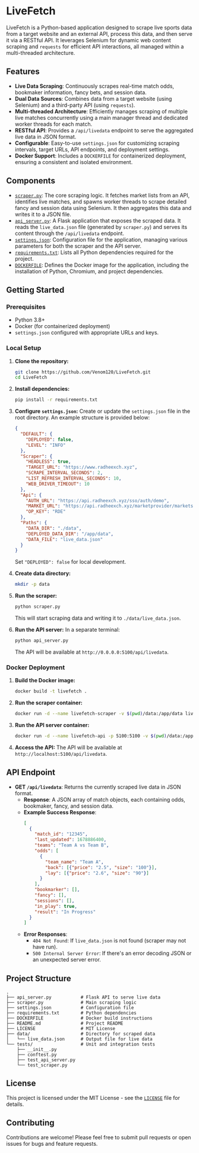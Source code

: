 # LiveFetch

LiveFetch is a Python-based application designed to scrape live sports data from a target website and an external API, process this data, and then serve it via a RESTful API. It leverages Selenium for dynamic web content scraping and `requests` for efficient API interactions, all managed within a multi-threaded architecture.

## Features

- **Live Data Scraping**: Continuously scrapes real-time match odds, bookmaker information, fancy bets, and session data.
- **Dual Data Sources**: Combines data from a target website (using Selenium) and a third-party API (using `requests`).
- **Multi-threaded Architecture**: Efficiently manages scraping of multiple live matches concurrently using a main manager thread and dedicated worker threads for each match.
- **RESTful API**: Provides a `/api/livedata` endpoint to serve the aggregated live data in JSON format.
- **Configurable**: Easy-to-use `settings.json` for customizing scraping intervals, target URLs, API endpoints, and deployment settings.
- **Docker Support**: Includes a `DOCKERFILE` for containerized deployment, ensuring a consistent and isolated environment.

## Components

- [`scraper.py`](scraper.py): The core scraping logic. It fetches market lists from an API, identifies live matches, and spawns worker threads to scrape detailed fancy and session data using Selenium. It then aggregates this data and writes it to a JSON file.
- [`api_server.py`](api_server.py): A Flask application that exposes the scraped data. It reads the `live_data.json` file (generated by `scraper.py`) and serves its content through the `/api/livedata` endpoint.
- [`settings.json`](settings.json): Configuration file for the application, managing various parameters for both the scraper and the API server.
- [`requirements.txt`](requirements.txt): Lists all Python dependencies required for the project.
- [`DOCKERFILE`](DOCKERFILE): Defines the Docker image for the application, including the installation of Python, Chromium, and project dependencies.

## Getting Started

### Prerequisites

- Python 3.8+
- Docker (for containerized deployment)
- `settings.json` configured with appropriate URLs and keys.

### Local Setup

1.  **Clone the repository:**
    ```bash
    git clone https://github.com/Venom120/LiveFetch.git
    cd LiveFetch
    ```

2.  **Install dependencies:**
    ```bash
    pip install -r requirements.txt
    ```

3.  **Configure `settings.json`:**
    Create or update the `settings.json` file in the root directory. An example structure is provided below:
    ```json
    {
      "DEFAULT": {
        "DEPLOYED": false,
        "LEVEL": "INFO"
      },
      "Scraper": {
        "HEADLESS": true,
        "TARGET_URL": "https://www.radheexch.xyz",
        "SCRAPE_INTERVAL_SECONDS": 2,
        "LIST_REFRESH_INTERVAL_SECONDS": 10,
        "WEB_DRIVER_TIMEOUT": 10
      },
      "Api": {
        "AUTH_URL": "https://api.radheexch.xyz/sso/auth/demo",
        "MARKET_URL": "https://api.radheexch.xyz/marketprovider/markets/eventtype/4",
        "OP_KEY": "RDE"
      },
      "Paths": {
        "DATA_DIR": "./data",
        "DEPLOYED_DATA_DIR": "/app/data",
        "DATA_FILE": "live_data.json"
      }
    }
    ```
    Set `"DEPLOYED": false` for local development.

4.  **Create data directory:**
    ```bash
    mkdir -p data
    ```

5.  **Run the scraper:**
    ```bash
    python scraper.py
    ```
    This will start scraping data and writing it to `./data/live_data.json`.

6.  **Run the API server:**
    In a separate terminal:
    ```bash
    python api_server.py
    ```
    The API will be available at `http://0.0.0.0:5100/api/livedata`.

### Docker Deployment

1.  **Build the Docker image:**
    ```bash
    docker build -t livefetch .
    ```

2.  **Run the scraper container:**
    ```bash
    docker run -d --name livefetch-scraper -v $(pwd)/data:/app/data livefetch python scraper.py
    ```

3.  **Run the API server container:**
    ```bash
    docker run -d --name livefetch-api -p 5100:5100 -v $(pwd)/data:/app/data livefetch python api_server.py
    ```

4.  **Access the API:**
    The API will be available at `http://localhost:5100/api/livedata`.

## API Endpoint

-   **GET `/api/livedata`**: Returns the currently scraped live data in JSON format.
    -   **Response**: A JSON array of match objects, each containing odds, bookmaker, fancy, and session data.
    -   **Example Success Response**:
        ```json
        [
          {
            "match_id": "12345",
            "last_updated": 1678886400,
            "teams": "Team A vs Team B",
            "odds": [
              {
                "team_name": "Team A",
                "back": [{"price": "2.5", "size": "100"}],
                "lay": [{"price": "2.6", "size": "90"}]
              }
            ],
            "bookmarker": [],
            "fancy": [],
            "sessions": [],
            "in_play": true,
            "result": "In Progress"
          }
        ]
        ```
    -   **Error Responses**:
        -   `404 Not Found`: If `live_data.json` is not found (scraper may not have run).
        -   `500 Internal Server Error`: If there's an error decoding JSON or an unexpected server error.

## Project Structure

```
.
├── api_server.py           # Flask API to serve live data
├── scraper.py              # Main scraping logic
├── settings.json           # Configuration file
├── requirements.txt        # Python dependencies
├── DOCKERFILE              # Docker build instructions
├── README.md               # Project README
├── LICENSE                 # MIT License
├── data/                   # Directory for scraped data
│   └── live_data.json      # Output file for live data
└── tests/                  # Unit and integration tests
    ├── __init__.py
    ├── conftest.py
    ├── test_api_server.py
    └── test_scraper.py
```

## License

This project is licensed under the MIT License - see the [`LICENSE`](LICENSE) file for details.

## Contributing

Contributions are welcome! Please feel free to submit pull requests or open issues for bugs and feature requests.